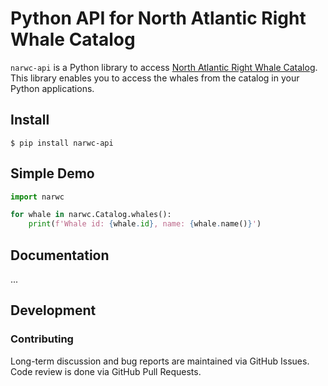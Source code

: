 # Python API for North Atlantic Right Whale Catalog

`narwc-api` is a Python library to access [North Atlantic Right Whale Catalog](https://rwcatalog.neaq.org). \
This library enables you to access the whales from the catalog in your Python applications.

## Install
```shell
$ pip install narwc-api
```

## Simple Demo
```python
import narwc

for whale in narwc.Catalog.whales():
    print(f'Whale id: {whale.id}, name: {whale.name()}')
```

## Documentation
...

## Development
### Contributing
Long-term discussion and bug reports are maintained via GitHub Issues. Code review is done via GitHub Pull Requests.
